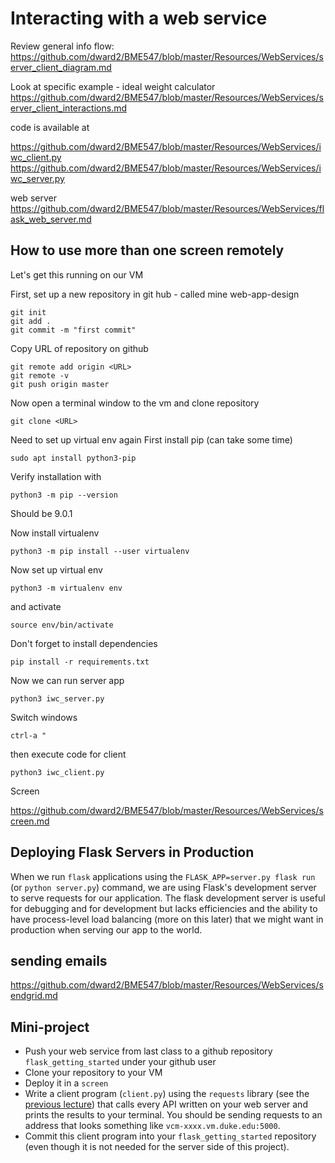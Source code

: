 # Interacting with a web service

Review general info flow:
https://github.com/dward2/BME547/blob/master/Resources/WebServices/server_client_diagram.md


Look at specific example - ideal weight calculator
https://github.com/dward2/BME547/blob/master/Resources/WebServices/server_client_interactions.md

code is available at 

https://github.com/dward2/BME547/blob/master/Resources/WebServices/iwc_client.py
https://github.com/dward2/BME547/blob/master/Resources/WebServices/iwc_server.py

web server
https://github.com/dward2/BME547/blob/master/Resources/WebServices/flask_web_server.md


## How to use more than one screen remotely

Let's get this running on our VM

First, set up a new repository in git hub - called mine web-app-design

```
git init
git add .
git commit -m "first commit"
```
Copy URL of repository on github
```
git remote add origin <URL>
git remote -v
git push origin master
```

Now open a terminal window to the vm and clone repository
```
git clone <URL>
```
Need to set up virtual env again
First install pip (can take some time)
```
sudo apt install python3-pip
```
Verify installation with
```
python3 -m pip --version
```
Should be 9.0.1

Now install virtualenv
```
python3 -m pip install --user virtualenv
```
Now set up virtual env
```
python3 -m virtualenv env
```
and activate
```
source env/bin/activate
```
Don't forget to install dependencies
```
pip install -r requirements.txt
```

Now we can run server app
```
python3 iwc_server.py
```
Switch windows 
```
ctrl-a "
```
then execute code for client
```
python3 iwc_client.py
```

Screen

https://github.com/dward2/BME547/blob/master/Resources/WebServices/screen.md





## Deploying Flask Servers in Production
When we run `flask` applications using the `FLASK_APP=server.py flask run` (or `python server.py`) command, we are using Flask's development server to serve requests for our application. The flask development server is useful for debugging and for development but lacks efficiencies and the ability to have process-level load balancing (more on this later) that we might want in production when serving our app to the world. 



## sending emails

https://github.com/dward2/BME547/blob/master/Resources/WebServices/sendgrid.md



## Mini-project
* Push your web service from last class to a github repository `flask_getting_started` under your github user
* Clone your repository to your VM
* Deploy it in a `screen`
* Write a client program (`client.py`) using the `requests` library (see the [previous lecture](../intro_web_services/Requests.ipynb)) that calls every API written on your web server and prints the results to your terminal. You should be sending requests to an address that looks something like `vcm-xxxx.vm.duke.edu:5000`. 
* Commit this client program into your `flask_getting_started` repository (even though it is not needed for the server side of this project).
